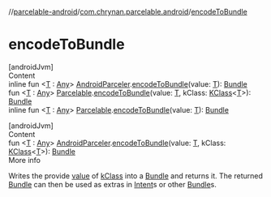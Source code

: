 //[parcelable-android](../../index.md)/[com.chrynan.parcelable.android](index.md)/[encodeToBundle](encode-to-bundle.md)



# encodeToBundle  
[androidJvm]  
Content  
inline fun <[T](encode-to-bundle.md) : [Any](https://kotlinlang.org/api/latest/jvm/stdlib/kotlin/-any/index.html)> [AndroidParceler](-android-parceler/index.md).[encodeToBundle](encode-to-bundle.md)(value: [T](encode-to-bundle.md)): [Bundle](https://developer.android.com/reference/kotlin/android/os/Bundle.html)  
fun <[T](encode-to-bundle.md) : [Any](https://kotlinlang.org/api/latest/jvm/stdlib/kotlin/-any/index.html)> [Parcelable](../../../parcelable-core/parcelable-core/com.chrynan.parcelable.core/-parcelable/index.md).[encodeToBundle](encode-to-bundle.md)(value: [T](encode-to-bundle.md), kClass: [KClass](https://kotlinlang.org/api/latest/jvm/stdlib/kotlin.reflect/-k-class/index.html)<[T](encode-to-bundle.md)>): [Bundle](https://developer.android.com/reference/kotlin/android/os/Bundle.html)  
inline fun <[T](encode-to-bundle.md) : [Any](https://kotlinlang.org/api/latest/jvm/stdlib/kotlin/-any/index.html)> [Parcelable](../../../parcelable-core/parcelable-core/com.chrynan.parcelable.core/-parcelable/index.md).[encodeToBundle](encode-to-bundle.md)(value: [T](encode-to-bundle.md)): [Bundle](https://developer.android.com/reference/kotlin/android/os/Bundle.html)  


[androidJvm]  
Content  
fun <[T](encode-to-bundle.md) : [Any](https://kotlinlang.org/api/latest/jvm/stdlib/kotlin/-any/index.html)> [AndroidParceler](-android-parceler/index.md).[encodeToBundle](encode-to-bundle.md)(value: [T](encode-to-bundle.md), kClass: [KClass](https://kotlinlang.org/api/latest/jvm/stdlib/kotlin.reflect/-k-class/index.html)<[T](encode-to-bundle.md)>): [Bundle](https://developer.android.com/reference/kotlin/android/os/Bundle.html)  
More info  


Writes the provide [value](encode-to-bundle.md) of [kClass](encode-to-bundle.md) into a [Bundle](https://developer.android.com/reference/kotlin/android/os/Bundle.html) and returns it. The returned [Bundle](https://developer.android.com/reference/kotlin/android/os/Bundle.html) can then be used as extras in [Intent](https://developer.android.com/reference/kotlin/android/content/Intent.html)s or other [Bundle](https://developer.android.com/reference/kotlin/android/os/Bundle.html)s.

  



